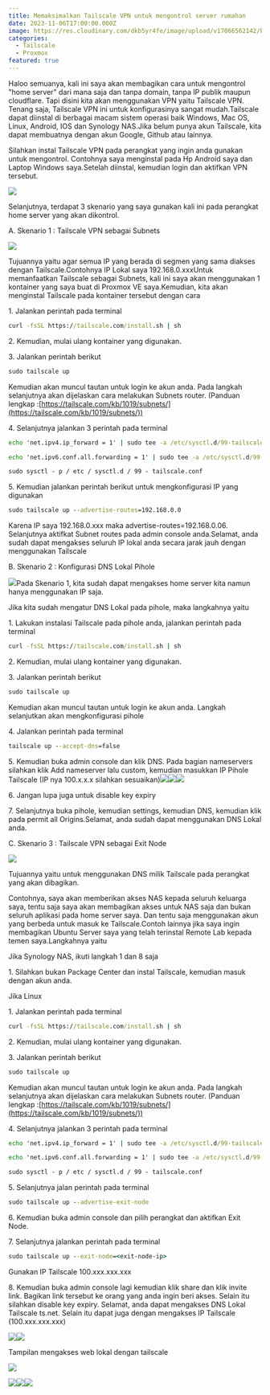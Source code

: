 ```yaml
---
title: Memaksimalkan Tailscale VPN untuk mengontrol server rumahan
date: 2023-11-06T17:00:00.000Z
image: https://res.cloudinary.com/dkb5yr4fe/image/upload/v17066562142/banner/12.png
categories:
  - Tailscale
  - Proxmox
featured: true
---
```


Haloo semuanya, kali ini saya akan membagikan cara untuk mengontrol "home server" dari mana saja dan tanpa domain, tanpa IP publik maupun cloudflare. Tapi disini kita akan menggunakan VPN yaitu Tailscale VPN. Tenang saja, Tailscale VPN ini untuk konfigurasinya sangat mudah.Tailscale dapat diinstal di berbagai macam sistem operasi baik Windows, Mac OS, Linux, Android, IOS dan Synology NAS.Jika belum punya akun Tailscale, kita dapat membuatnya dengan akun Google, Github atau lainnya.

Silahkan instal Tailscale VPN pada perangkat yang ingin anda gunakan untuk mengontrol. Contohnya saya menginstal pada Hp Android saya dan Laptop Windows saya.Setelah diinstal, kemudian login dan aktifkan VPN tersebut.

![](https://res.cloudinary.com/dkb5yr4fe/image/upload/v17066562142/post/12/e6f706bce6b48dd5edcd1c082141f964a1e73830-1920x1033.webp)

Selanjutnya, terdapat 3 skenario yang saya gunakan kali ini pada perangkat home server yang akan dikontrol.

A. Skenario 1 : Tailscale VPN sebagai Subnets

![](https://res.cloudinary.com/dkb5yr4fe/image/upload/v17066562142/post/12/dfa5a136b7c17fcbee721e2f249c111e8e149f87-1920x1033.webp)

Tujuannya yaitu agar semua IP yang berada di segmen yang sama diakses dengan Tailscale.Contohnya IP Lokal saya 192.168.0.xxxUntuk memanfaatkan Tailscale sebagai Subnets, kali ini saya akan menggunakan 1 kontainer yang saya buat di Proxmox VE saya.Kemudian, kita akan menginstal Tailscale pada kontainer tersebut dengan cara

1\. Jalankan perintah pada terminal

```bat
curl -fsSL https://tailscale.com/install.sh | sh
```

2\. Kemudian, mulai ulang kontainer yang digunakan.

3\. Jalankan perintah berikut

```bat
sudo tailscale up
```

Kemudian akan muncul tautan untuk login ke akun anda. Pada langkah selanjutnya akan dijelaskan cara melakukan Subnets router. (Panduan lengkap :[https://tailscale.com/kb/1019/subnets/](https://tailscale.com/kb/1019/subnets/))

4\. Selanjutnya jalankan 3 perintah pada terminal

```bat
echo 'net.ipv4.ip_forward = 1' | sudo tee -a /etc/sysctl.d/99-tailscale.conf
```

```bat
echo 'net.ipv6.conf.all.forwarding = 1' | sudo tee -a /etc/sysctl.d/99-tailscale.conf
```

```bat
sudo sysctl - p / etc / sysctl.d / 99 - tailscale.conf
```

5\. Kemudian jalankan perintah berikut untuk mengkonfigurasi IP yang digunakan

```bat
sudo tailscale up --advertise-routes=192.168.0.0
```

Karena IP saya 192.168.0.xxx maka advertise-routes=192.168.0.06. Selanjutnya aktifkat Subnet routes pada admin console anda.Selamat, anda sudah dapat mengakses seluruh IP lokal anda secara jarak jauh dengan menggunakan Tailscale

B. Skenario 2 : Konfigurasi DNS Lokal Pihole

![](https://res.cloudinary.com/dkb5yr4fe/image/upload/v17066562142/post/12/bfacf6ce5e5f29b64f67922c082ec0294ebc82df-1920x1033.webp)Pada Skenario 1, kita sudah dapat mengakses home server kita namun hanya menggunakan IP saja.

Jika kita sudah mengatur DNS Lokal pada pihole, maka langkahnya yaitu

1\. Lakukan instalasi Tailscale pada pihole anda, jalankan perintah pada terminal

```bat
curl -fsSL https://tailscale.com/install.sh | sh
```

2\. Kemudian, mulai ulang kontainer yang digunakan.

3\. Jalankan perintah berikut

```bat
sudo tailscale up
```

Kemudian akan muncul tautan untuk login ke akun anda. Langkah selanjutkan akan mengkonfigurasi pihole

4\. Jalankan perintah pada terminal

```bat
tailscale up --accept-dns=false
```

5\. Kemudian buka admin console dan klik DNS. Pada bagian nameservers silahkan klik Add nameserver lalu custom, kemudian masukkan IP Pihole Tailscale (IP nya 100.x.x.x silahkan sesuaikan)![](https://res.cloudinary.com/dkb5yr4fe/image/upload/v17066562142/post/12/352ab5b40b79600bef098040587d4628433d2c05-1920x1033.webp)![](https://res.cloudinary.com/dkb5yr4fe/image/upload/v17066562142/post/12/da73edacb3287b3dade406dc206a43aa2c8649db-1920x1033.webp)![](https://res.cloudinary.com/dkb5yr4fe/image/upload/v17066562142/post/12/4db0ab96ddf81ccde840461293485ac73f44a381-1920x1033.webp)

6\. Jangan lupa juga untuk disable key expiry

7\. Selanjutnya buka pihole, kemudian settings, kemudian DNS, kemudian klik pada permit all Origins.Selamat, anda sudah dapat menggunakan DNS Lokal anda.

C. Skenario 3 : Tailscale VPN sebagai Exit Node

![](https://res.cloudinary.com/dkb5yr4fe/image/upload/v17066562142/post/12/5ee8f0d60b26efbd92f07c76c0e085923876d35b-1920x1033.webp)

Tujuannya yaitu untuk menggunakan DNS milik Tailscale pada perangkat yang akan dibagikan.

Contohnya, saya akan memberikan akses NAS kepada seluruh keluarga saya, tentu saja saya akan membagikan akses untuk NAS saja dan bukan seluruh aplikasi pada home server saya. Dan tentu saja menggunakan akun yang berbeda untuk masuk ke Tailscale.Contoh lainnya jika saya ingin membagikan Ubuntu Server saya yang telah terinstal Remote Lab kepada temen saya.Langkahnya yaitu

Jika Synology NAS, ikuti langkah 1 dan 8 saja

1\. Silahkan bukan Package Center dan instal Tailscale, kemudian masuk dengan akun anda.

Jika Linux

1\. Jalankan perintah pada terminal

```bat
curl -fsSL https://tailscale.com/install.sh | sh
```

2\. Kemudian, mulai ulang kontainer yang digunakan.

3\. Jalankan perintah berikut

```bat
sudo tailscale up
```

Kemudian akan muncul tautan untuk login ke akun anda. Pada langkah selanjutnya akan dijelaskan cara melakukan Subnets router. (Panduan lengkap :[https://tailscale.com/kb/1019/subnets/](https://tailscale.com/kb/1019/subnets/))

4\. Selanjutnya jalankan 3 perintah pada terminal

```bat
echo 'net.ipv4.ip_forward = 1' | sudo tee -a /etc/sysctl.d/99-tailscale.conf
```

```bat
echo 'net.ipv6.conf.all.forwarding = 1' | sudo tee -a /etc/sysctl.d/99-tailscale.conf
```

```bat
sudo sysctl - p / etc / sysctl.d / 99 - tailscale.conf
```

5\. Selanjutnya jalan perintah pada terminal

```bat
sudo tailscale up --advertise-exit-node
```

6\. Kemudian buka admin console dan pilih perangkat dan aktifkan Exit Node.

7\. Selanjutnya jalankan perintah pada terminal

```bat
sudo tailscale up --exit-node=<exit-node-ip>
```

Gunakan IP Tailscale 100.xxx.xxx.xxx

8\. Kemudian buka admin console lagi kemudian klik share dan klik invite link. Bagikan link tersebut ke orang yang anda ingin beri akses. Selain itu silahkan disable key expiry. Selamat, anda dapat mengakses DNS Lokal Tailscale ts.net. Selain itu dapat juga dengan mengakses IP Tailscale (100.xxx.xxx.xxx)

![](https://res.cloudinary.com/dkb5yr4fe/image/upload/v17066562142/post/12/2153e9ad18022191dfe2b6cc5c31c60f573d2d54-1920x1033.webp)![](https://res.cloudinary.com/dkb5yr4fe/image/upload/v17066562142/post/12/97ff9d0047434c63fdeddb18b614d949291b33b5-1920x1033.webp)

Tampilan mengakses web lokal dengan tailscale

![](https://res.cloudinary.com/dkb5yr4fe/image/upload/v17066562142/post/12/316214e4766ee637c723c75c05005455ba052c9d-1920x1033.webp)

![](https://res.cloudinary.com/dkb5yr4fe/image/upload/v17066562142/post/12/3307c1ef19cb012c2de15cb964590bab11625889-1920x1033.webp)![](https://res.cloudinary.com/dkb5yr4fe/image/upload/v17066562142/post/12/c7b967aca9abc77051da2b552b57a499d2f117e1-1920x1033.webp)![](https://res.cloudinary.com/dkb5yr4fe/image/upload/v17066562142/post/12/f79181dc04be3676ebeb3358da24b2be7523364c-1920x1033.webp)
